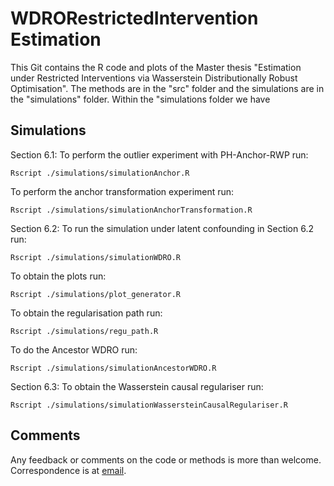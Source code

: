 # WDRORestrictedIntervention Estimation
This Git contains the R code and plots of the Master thesis "Estimation under Restricted Interventions via Wasserstein Distributionally Robust Optimisation". The methods are in the "src" folder and the simulations are in the "simulations" folder. Within the "simulations folder we have  

## Simulations
Section 6.1:
To perform the outlier experiment with PH-Anchor-RWP run:
```
Rscript ./simulations/simulationAnchor.R
```
To perform the anchor transformation experiment run:
```
Rscript ./simulations/simulationAnchorTransformation.R
```
Section 6.2:
To run the simulation under latent confounding in Section 6.2 run:
```
Rscript ./simulations/simulationWDRO.R
```
To obtain the plots run:
```
Rscript ./simulations/plot_generator.R
```
To obtain the regularisation path run:
```
Rscript ./simulations/regu_path.R
```
To do the Ancestor WDRO run:
```
Rscript ./simulations/simulationAncestorWDRO.R
```
Section 6.3:
To obtain the Wasserstein causal regulariser run:
```
Rscript ./simulations/simulationWassersteinCausalRegulariser.R
```

## Comments
Any feedback or comments on the code or methods is more than welcome. Correspondence is at [email](mailto:mvanden@student.ethz.ch).
